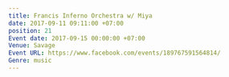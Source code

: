```yaml
---
title: Francis Inferno Orchestra w/ Miya
date: 2017-09-11 09:11:00 +07:00
position: 21
Event date: 2017-09-15 00:00:00 +07:00
Venue: Savage
Event URL: https://www.facebook.com/events/189767591564814/
Genre: music
---
```


